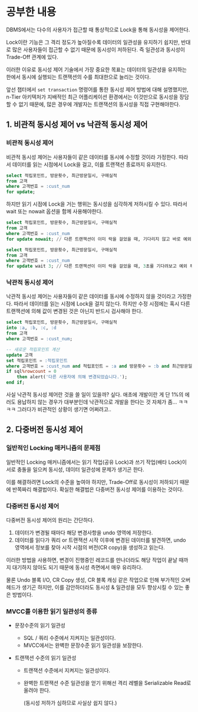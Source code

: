 # 공부한 내용

DBMS에서는 다수의 사용자가 접근할 때 통상적으로 Lock을 통해 동시성을 제어한다.

Lock이란 기능은 그 격리 정도가 높아질수록 데이터의 일관성을 유지하기 쉽지만, 반대로 많은 사용자들이 접근할 수 없기 때문에 동시성이 저하된다. 즉 일관성과 동시성이 Trade-Off 관계에 있다.

이러한 이유로 동시성 제어 기술에서 가장 중요한 목표는 데이터의 일관성을 유지하는 한에서 동시에 실행되는 트랜잭션의 수를 최대한으로 늘리는 것이다.

앞선 챕터에서 `set transaction` 명령어를 통한 동시성 제어 방법에 대해 설명했지만, n-Tier 아키텍처가 지배적인 최근 어플리케이션 환경에서는 이것만으로 동시성을 장담할 수 없기 때문에, 많은 경우에 개발자는 트랜잭션의 동시성을 직접 구현해야한다.

## 1. 비관적 동시성 제어 vs 낙관적 동시성 제어

### 비관적 동시성 제어

비관적 동시성 제어는 사용자들이 같은 데이터를 동시에 수정할 것이라 가정한다. 따라서 데이터를 읽는 시점에서 Lock을 걸고, 이를 트랜잭션 종료까지 유지한다.

```sql
select 적립포인트, 방문횟수, 최근방문일시, 구매실적 
from 고객 
where 고객번호 = :cust_num 
for update;
```

하지만 읽기 시점에 Lock을 거는 행위는 동시성을 심각하게 저하시킬 수 있다. 따라서 wait 또는 nowait 옵션을 함께 사용해야한다.

```sql
select 적립포인트, 방문횟수, 최근방문일시, 구매실적 
from 고객 
where 고객번호 = :cust_num 
for update nowait; // 다른 트랜잭션이 이미 락을 걸었을 때, 기다리지 않고 바로 예외 투척

select 적립포인트, 방문횟수, 최근방문일시, 구매실적 
from 고객 
where 고객번호 = :cust_num 
for update wait 3; // 다른 트랜잭션이 이미 락을 걸었을 때, 3초를 기다려보고 예외 투척
```

### 낙관적 동시성 제어

낙관적 동시성 제어는 사용자들이 같은 데이터를 동시에 수정하지 않을 것이라고 가정한다. 따라서 데이터를 읽는 시점에 Lock을 걸지 않는다. 하지만 수정 시점에는 혹시 다른 트랜잭션에 의해 값이 변경된 것은 아닌지 반드시 검사해야 한다.

```sql
select 적립포인트, 방문횟수, 최근방문일시, 구매실적 
into :a, :b, :c, :d 
from 고객 
where 고객번호 = :cust_num; 

-- 새로운 적립포인트 계산 
update 고객 
set 적립포인트 = :적립포인트 
where 고객번호 = :cust_num and 적립포인트 = :a and 방문횟수 = :b and 최근방문일시 = :c and 구매실적 = :d ; 
if sql%rowcount = 0 
	then alert('다른 사용자에 의해 변경되었습니다.'); 
end if;
```

사실 낙관적 동시성 제어란 것을 쓸 일이 있을까? 싶다. 애초에 개발이란 게 단 1%의 에러도 용납하지 않는 경우가 대부분인데 낙관적으로 개발을 한다는 것 자체가 좀… ㅋㅋㅋㅋ 그러다가 비관적인 상황이 생기면 어쩌려고..

## 2. 다중버전 동시성 제어

### 일반적인 Locking 매커니즘의 문제점

일반적인 Locking 매커니즘에서는 읽기 작업(공유 Lock)과 쓰기 작업(배타 Lock)이 서로 충돌을 일으켜 동시성, 데이터 일관성에 문제가 생기곤 한다.

이를 해결하려면 Lock의 수준을 높여야 하지만, Trade-Off로 동시성이 저하되기 때문에 반쪽짜리 해결법이다. 확실한 해결법은 다중버전 동시성 제어를 이용하는 것이다.

### 다중버전 동시성 제어

다중버전 동시성 제어의 원리는 간단하다.

1. 데이터가 변경될 때마다 해당 변경사항을 undo 영역에 저장한다.
2. 데이터를 읽다가 쿼리 or 트랜잭션 시작 이후에 변경된 데이터를 발견하면, undo 영역에서 정보를 찾아 시작 시점의 버전(CR copy)을 생성하고 읽는다.

이러한 방법을 사용하면, 변경이 진행중인 레코드를 만나더라도 해당 작업이 끝날 때까지 대기하지 않아도 되기 때문에 동시성 측면에서 매우 유리하다.

물론 Undo 블록 I/O, CR Copy 생성, CR 블록 캐싱 같은 작업으로 인해 부가적인 오버헤드가 생기곤 하지만, 이를 감안하더라도 동시성 & 일관성을 모두 향상시킬 수 있는 좋은 방법이다.

### MVCC를 이용한 읽기 일관성의 종류

- 문장수준의 읽기 일관성
    - SQL / 쿼리 수준에서 지켜지는 일관성이다.
    - MVCC에서는 완벽한 문장수준 읽기 일관성을 보장한다.

- 트랜잭션 수준의 읽기 일관성
    - 트랜잭션 수준에서 지켜지는 일관성이다.
    - 완벽한 트랜잭션 수준 일관성을 얻기 위해선 격리 레벨을 Serializable Read로 올려야 한다.

      (동시성 저하가 심하므로 사실상 쉽지 않다.)










